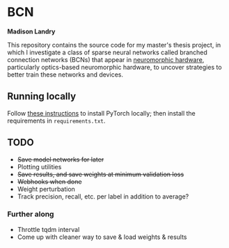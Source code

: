 # BCN

**Madison Landry**

This repository contains the source code for my master's thesis project, in which I investigate a class of sparse neural networks called branched connection networks (BCNs) that appear in [neuromorphic hardware](https://en.wikipedia.org/wiki/Neuromorphic_engineering), particularly optics-based neuromorphic hardware, to uncover strategies to better train these networks and devices.

## Running locally

Follow [these instructions](https://pytorch.org/get-started/locally/) to install PyTorch locally; then install the requirements in `requirements.txt`.

## TODO

* ~~Save model networks for later~~
* Plotting utilities
* ~~Save results, and save weights at minimum validation loss~~
* ~~Webhooks when done~~
* Weight perturbation
* Track precision, recall, etc. per label in addition to average?

### Further along

* Throttle tqdm interval
* Come up with cleaner way to save & load weights & results